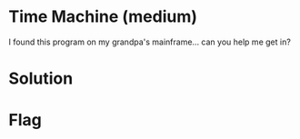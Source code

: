 # Time Machine (medium)
I found this program on my grandpa's mainframe... can you help me get in?

# Solution
# Flag